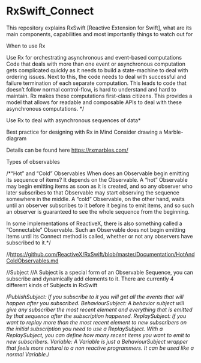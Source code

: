 # RxSwift_Connect
This repository explains RxSwift [Reactive Extension for Swift], what are its main components, capabilities and most importantly things to watch out for

When to use Rx

Use Rx for orchestrating asynchronous and event-based computations
Code that deals with more than one event or asynchronous computation gets complicated quickly as it needs to build a state-machine to deal with ordering issues. Next to this, the code needs to deal with successful and failure termination of each separate computation. This leads to code that doesn’t follow normal control-flow, is hard to understand and hard to maintain.
    Rx makes these computations first-class citizens. This provides a model that allows for readable and composable APIs to deal with these asynchronous computations. */

Use Rx to deal with asynchronous sequences of data*


Best practice for designing with Rx in Mind
Consider drawing a Marble-diagram

Details can be found here https://rxmarbles.com/



Types of observables

/*“Hot” and “Cold” Observables
When does an Observable begin emitting its sequence of items? It depends on the Observable. A “hot” Observable may begin emitting items as soon as it is created, and so any observer who later subscribes to that Observable may start observing the sequence somewhere in the middle. A “cold” Observable, on the other hand, waits until an observer subscribes to it before it begins to emit items, and so such an observer is guaranteed to see the whole sequence from the beginning.

In some implementations of ReactiveX, there is also something called a “Connectable” Observable. Such an Observable does not begin emitting items until its Connect method is called, whether or not any observers have subscribed to it.*/

//https://github.com/ReactiveX/RxSwift/blob/master/Documentation/HotAndColdObservables.md

//Subject
//A Subject is a special form of an Observable Sequence, you can subscribe and dynamically add elements to it. There are currently 4 different kinds of Subjects in RxSwift

/*PublishSubject: If you subscribe to it you will get all the events that will happen after you subscribed.
 BehaviourSubject: A behavior subject will give any subscriber the most recent element and everything that is emitted by that sequence after the subscription happened.
 ReplaySubject: If you want to replay more than the most recent element to new subscribers on the initial subscription you need to use a ReplaySubject. With a ReplaySubject, you can define how many recent items you want to emit to new subscribers.
 Variable: A Variable is just a BehaviourSubject wrapper that feels more natural to a non reactive programmers. It can be used like a normal Variable.*/
